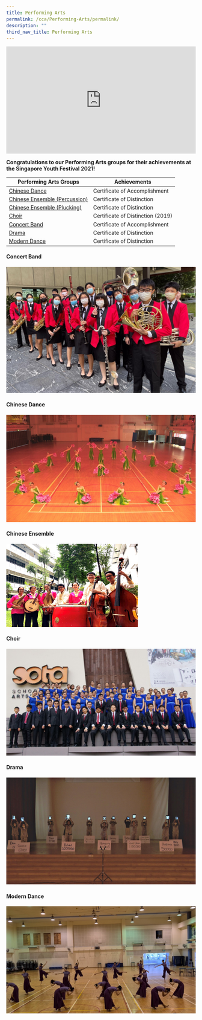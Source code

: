 ```yaml
---
title: Performing Arts
permalink: /cca/Performing-Arts/permalink/
description: ""
third_nav_title: Performing Arts
---
```

<div style="position:relative;width:100%;padding-bottom: 56.25%;height: 0; overflow: hidden;"><iframe style="position: absolute; top: 0; left: 0; width: 100%; height: 100%;" src="https://www.youtube.com/embed/bGvnP8zjQ8Q" title="MFSS Performing Arts CCAs: Interview with Our Students" frameborder="0" allow="accelerometer; autoplay; clipboard-write; encrypted-media; gyroscope; picture-in-picture" allowfullscreen></iframe></div>

**Congratulations to our Performing Arts groups for their achievements at the Singapore Youth Festival 2021!**

| Performing Arts Groups | Achievements |
| --- | --- |
| [Chinese Dance](/cca/Performing-Arts/chinese-dance/permalink/) | Certificate of Accomplishment |
| [Chinese Ensemble (Percussion)](/cca/Performing-Arts/chinese-ensemble/permalink/) | Certificate of Distinction |
| [Chinese Ensemble (Plucking)](/cca/Performing-Arts/chinese-ensemble/permalink/) | Certificate of Distinction |
| [Choir](/cca/Performing-Arts/choir/permalink/) | Certificate of Distinction (2019) |
| [Concert Band](/cca/Performing-Arts/concert-band/permalink/) | Certificate of Accomplishment |
| [Drama](/cca/Performing-Arts/drama/permalink/) | Certificate of Distinction |
| [Modern Dance](/cca/Performing-Arts/modern-dance/permalink/) | Certificate of Distinction |

#### Concert Band
[![Concert Band](/images/CCA%20thumbnails/thumbnail_band.jpg)](/cca/Performing-Arts/concert-band/permalink/)

#### Chinese Dance
[![Chinese Dance](/images/CCA%20thumbnails/thumbnail_ChineseDance.jpg)](/cca/Performing-Arts/chinese-dance/permalink/)

#### Chinese Ensemble
[![Chinese Ensemble](/images/CCA%20thumbnails/thumbnail_ChineseOrchestra2018.jpg)](/cca/Performing-Arts/chinese-ensemble/permalink/)

#### Choir
[![Choir](/images/CCA%20thumbnails/thumbnail_choir_2019-syf.jpg)](/cca/Performing-Arts/choir/permalink/)

#### Drama
[![Drama](/images/CCA%20thumbnails/thumbnail_drama.jpg)](/cca/Performing-Arts/drama/permalink/)

#### Modern Dance
[![Modern Dance](/images/CCA%20thumbnails/thumbnail_moderndance.jpg)](/cca/Performing-Arts/modern-dance/permalink/)